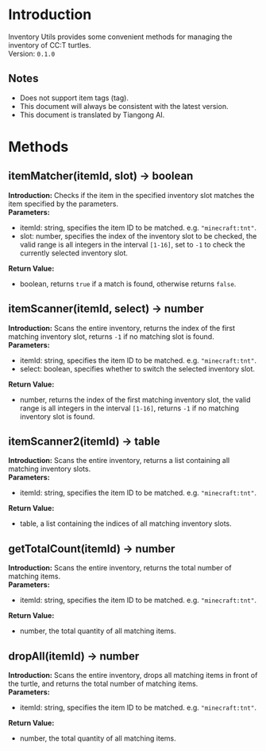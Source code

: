 # Introduction
Inventory Utils provides some convenient methods for managing the inventory of CC:T turtles.<br>
Version: `0.1.0`

## Notes
- Does not support item tags (tag).
- This document will always be consistent with the latest version.
- This document is translated by Tiangong AI.

# Methods
## itemMatcher(itemId, slot) -> boolean
**Introduction:**
Checks if the item in the specified inventory slot matches the item specified by the parameters.<br>
**Parameters:**
- itemId: string, specifies the item ID to be matched. e.g. `"minecraft:tnt"`.
- slot: number, specifies the index of the inventory slot to be checked, the valid range is all integers in the interval `[1-16]`, set to `-1` to check the currently selected inventory slot.

**Return Value:**
- boolean, returns `true` if a match is found, otherwise returns `false`.

## itemScanner(itemId, select) -> number
**Introduction:**
Scans the entire inventory, returns the index of the first matching inventory slot, returns `-1` if no matching slot is found.<br>
**Parameters:**
- itemId: string, specifies the item ID to be matched. e.g. `"minecraft:tnt"`.
- select: boolean, specifies whether to switch the selected inventory slot.

**Return Value:**
- number, returns the index of the first matching inventory slot, the valid range is all integers in the interval `[1-16]`, returns `-1` if no matching inventory slot is found.

## itemScanner2(itemId) -> table
**Introduction:**
Scans the entire inventory, returns a list containing all matching inventory slots.<br>
**Parameters:**
- itemId: string, specifies the item ID to be matched. e.g. `"minecraft:tnt"`.

**Return Value:**
- table, a list containing the indices of all matching inventory slots.

## getTotalCount(itemId) -> number
**Introduction:**
Scans the entire inventory, returns the total number of matching items.<br>
**Parameters:**
- itemId: string, specifies the item ID to be matched. e.g. `"minecraft:tnt"`.

**Return Value:**
- number, the total quantity of all matching items.

## dropAll(itemId) -> number
**Introduction:**
Scans the entire inventory, drops all matching items in front of the turtle, and returns the total number of matching items.<br>
**Parameters:**
- itemId: string, specifies the item ID to be matched. e.g. `"minecraft:tnt"`.

**Return Value:**
- number, the total quantity of all matching items.